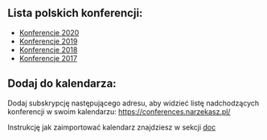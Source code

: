 
## Lista polskich konferencji:

- [Konferencje 2020](/2020.md)
- [Konferencje 2019](/2019.md)
- [Konferencje 2018](/2018.md)
- [Konferencje 2017](/2017.md)

## Dodaj do kalendarza:

Dodaj subskrypcję następującego adresu, aby widzieć listę nadchodzących konferencji w swoim kalendarzu:
https://conferences.narzekasz.pl/

Instrukcję jak zaimportować kalendarz znajdziesz w sekcji [doc](/doc)


